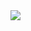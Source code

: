 <img src="https://capsule-render.vercel.app/api?type=venom&color=bfadd7&height=150&section=header&&desc=i%20don't%20know&text=Call%20me%20yuha122&strokeWidth=1&stroke=7e59af&fontColor=ffffff&fontSize=70" />

